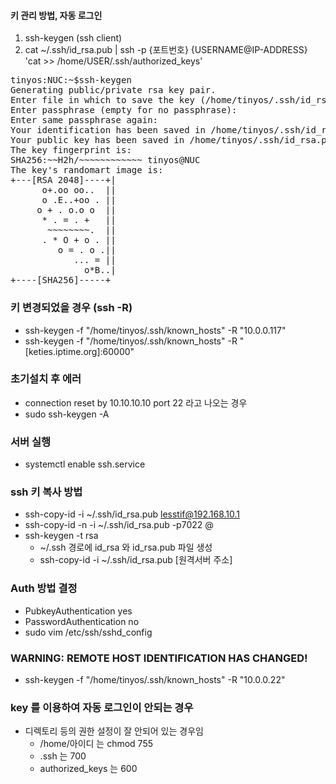 
#### 키 관리 방법, 자동 로그인

1. ssh-keygen (ssh client)
1. cat ~/.ssh/id_rsa.pub | ssh -p {포트번호} {USERNAME@IP-ADDRESS} 'cat >> /home/USER/.ssh/authorized_keys'
   

<pre>
tinyos:NUC:~$ssh-keygen
Generating public/private rsa key pair.
Enter file in which to save the key (/home/tinyos/.ssh/id_rsa):
Enter passphrase (empty for no passphrase):
Enter same passphrase again:
Your identification has been saved in /home/tinyos/.ssh/id_rsa.
Your public key has been saved in /home/tinyos/.ssh/id_rsa.pub.
The key fingerprint is:
SHA256:~~H2h/~~~~~~~~~~~~ tinyos@NUC
The key's randomart image is:
+---[RSA 2048]----+|
      o+.oo oo..  ||
      o .E..+oo . ||
     o + . o.o o  ||
      * . = . +   ||
       ~~~~~~~~.  ||
      . * O + o . ||
         o = . o .||
            ... = ||
              o*B..|
+----[SHA256]-----+
</pre>


### 키 변경되었을 경우 (ssh -R)
- ssh-keygen -f "/home/tinyos/.ssh/known_hosts" -R "10.0.0.117"
- ssh-keygen -f "/home/tinyos/.ssh/known_hosts" -R "[keties.iptime.org]:60000"

### 초기설치 후 에러
- connection reset by 10.10.10.10 port 22 라고 나오는 경우
- sudo ssh-keygen -A

### 서버 실행 
- systemctl enable ssh.service

### ssh 키 복사 방법
- ssh-copy-id -i ~/.ssh/id_rsa.pub lesstif@192.168.10.1
- ssh-copy-id -n -i ~/.ssh/id_rsa.pub -p7022 <id>@<host>
- ssh-keygen -t rsa
  - ~/.ssh 경로에 id_rsa 와 id_rsa.pub 파일 생성
  - ssh-copy-id -i ~/.ssh/id_rsa.pub [원격서버 주소]      
      
### Auth 방법 결정 
- PubkeyAuthentication yes
- PasswordAuthentication no
- sudo vim /etc/ssh/sshd_config
      
### WARNING: REMOTE HOST IDENTIFICATION HAS CHANGED!  
- ssh-keygen -f "/home/tinyos/.ssh/known_hosts" -R "10.0.0.22" 
      
### key 를 이용하여 자동 로그인이 안되는 경우
- 디렉토리 등의 권한 설정이 잘 안되어 있는 경우임 
  - /home/아이디 는 chmod 755
  - .ssh 는 700
  - authorized_keys 는 600
      
